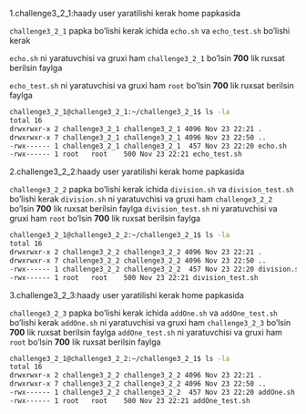 1.challenge3_2_1:haady user yaratilishi kerak home papkasida 

`challenge3_2_1` papka bo’lishi kerak ichida `echo.sh` va `echo_test.sh` bo’lishi kerak

`echo.sh` ni yaratuvchisi va gruxi ham `challenge3_2_1` bo’lsin **700** lik ruxsat berilsin faylga

`echo_test.sh`  ni yaratuvchisi va gruxi ham `root`  bo’lsin **700** lik ruxsat berilsin faylga

```bash
challenge3_2_1@challenge3_2_1:~/challenge3_2_1$ ls -la
total 16
drwxrwxr-x 2 challenge3_2_1 challenge3_2_1 4096 Nov 23 22:21 .
drwxrwxr-x 7 challenge3_2_1 challenge3_2_1 4096 Nov 23 22:50 ..
-rwx------ 1 challenge3_2_1 challenge3_2_1  457 Nov 23 22:20 echo.sh
-rwx------ 1 root   root    500 Nov 23 22:21 echo_test.sh

```

2.challenge3_2_2:haady user yaratilishi kerak home papkasida 

`challenge3_2_2` papka bo’lishi kerak ichida `division.sh` va `division_test.sh` bo’lishi kerak `division.sh` ni yaratuvchisi va gruxi ham `challenge3_2_2` bo’lsin **700** lik ruxsat berilsin faylga `division_test.sh`  ni yaratuvchisi va gruxi ham `root`  bo’lsin **700** lik ruxsat berilsin faylga

```bash
challenge3_2_1@challenge3_2_2:~/challenge3_2_1$ ls -la
total 16
drwxrwxr-x 2 challenge3_2_2 challenge3_2_2 4096 Nov 23 22:21 .
drwxrwxr-x 7 challenge3_2_2 challenge3_2_2 4096 Nov 23 22:50 ..
-rwx------ 1 challenge3_2_2 challenge3_2_2  457 Nov 23 22:20 division.sh
-rwx------ 1 root   root    500 Nov 23 22:21 division_test.sh

```

3.challenge3_2_3:haady user yaratilishi kerak home papkasida 

`challenge3_2_3` papka bo’lishi kerak ichida `addOne.sh` va `addOne_test.sh` bo’lishi kerak `addOne.sh` ni yaratuvchisi va gruxi ham `challenge3_2_3` bo’lsin **700** lik ruxsat berilsin faylga `addOne_test.sh`  ni yaratuvchisi va gruxi ham `root`  bo’lsin **700** lik ruxsat berilsin faylga

```bash
challenge3_2_1@challenge3_2_2:~/challenge3_2_1$ ls -la
total 16
drwxrwxr-x 2 challenge3_2_2 challenge3_2_2 4096 Nov 23 22:21 .
drwxrwxr-x 7 challenge3_2_2 challenge3_2_2 4096 Nov 23 22:50 ..
-rwx------ 1 challenge3_2_2 challenge3_2_2  457 Nov 23 22:20 addOne.sh
-rwx------ 1 root   root    500 Nov 23 22:21 addOne_test.sh

```